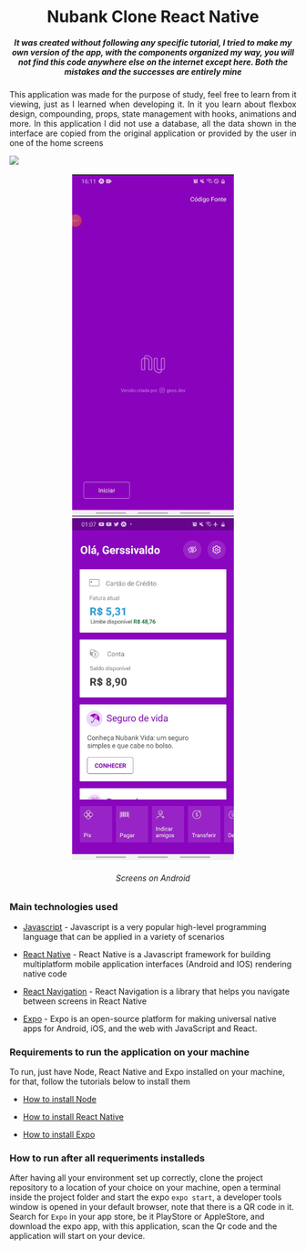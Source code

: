 <h1 align="center"> Nubank Clone React Native</h1>
<h5 align="center" font-weigth="bold">It was created without following any specific tutorial, I tried to make my own version of the app, with the components organized my way, you will not find this code anywhere else on the internet except here. Both the mistakes and the successes are entirely mine</h5>
<p align="justify"> This application was made for the purpose of study, feel free to learn from it viewing, just as I learned when developing it. In it you learn about flexbox design, compounding, props, state management with hooks, animations and more. 
In this application I did not use a database, all the data shown in the interface are copied from the original application or provided by the user in one of the home screens</p>
<img src="https://img.shields.io/static/v1?label=react&message=NATIVE&color=blue&style=for-the-badge&logo=REACT"/>
<p align="center">
  <img  height='600px' src="./preview/screengif.gif" alt="Logo"> <img  height='600px' src="./preview/screen3.jpeg" alt="Logo">
  <h6 align="center">Screens on Android</h6>
</p>

### Main technologies used
  <p> 
    
- [Javascript](https://developer.mozilla.org/en-US/docs/Web/JavaScript/) - Javascript is a very popular high-level programming language that can be applied in a variety of scenarios

- [React Native](http://facebook.github.io/react-native/) - React Native is a Javascript framework for building multiplatform mobile application interfaces (Android and IOS) rendering native code 

- [React Navigation](https://reactnavigation.org/) - React Navigation is a library that helps you navigate between screens in React Native

- [Expo](https://expo.io/) - Expo is an open-source platform for making universal native apps for Android, iOS, and the web with JavaScript and React.

</p>

### Requirements to run the application on your machine
To run, just have Node, React Native and Expo installed on your machine, for that, follow the tutorials below to install them

- [How to install Node](https://nodejs.dev/)

- [How to install React Native](https://reactnative.dev/docs/getting-started)

- [How to install Expo](https://docs.expo.io/get-started/installation/)
### How to run after all requeriments installeds

After having all your environment set up correctly, clone the project repository to a location of your choice on your machine, open a terminal inside the project folder and start the expo `expo start`, a developer tools window is opened in your default browser, note that there is a QR code in it. Search for `Expo` in your app store, be it PlayStore or AppleStore, and download the expo app, with this application, scan the Qr code and the application will start on your device.
